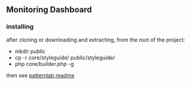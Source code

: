 ## Monitoring Dashboard

### installing 

after cloning or downloading and extracting, from the root of the project:
* mkdir public
* cp -r core/styleguide/ public/styleguide/
* php core/builder.php -g

then see [patternlab readme](patternlab-README.md)
